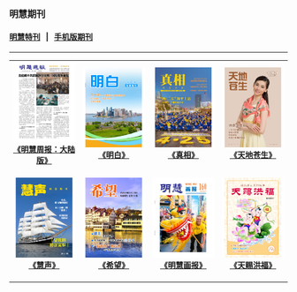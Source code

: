 ### 明慧期刊

#### [明慧特刊](pages/special.md) &nbsp;&nbsp;|&nbsp;&nbsp; [手机版期刊](pages/mobile.md)
---

|||||
|:---:|:---:|:---:|:---:|
|[<img width="200px" src="indexes/covers/zhongguo.png" ><br/><b>《明慧周报：大陆版》</b><br/><br/>](indexes/zhongguo.md)|[<img width="200px" src="indexes/covers/mingbai.png" ><br/><b>《明白》</b><br/><br/>](indexes/mingbai.md)|[<img width="200px" src="indexes/covers/zhenxiang.png" ><br/><b>《真相》</b><br/><br/>](indexes/zhenxiang.md)|[<img width="200px" src="indexes/covers/cangsheng.png" ><br/><b>《天地苍生》</b><br/><br/>](indexes/cangsheng.md)|
|[<img width="200px" src="indexes/covers/huisheng.png" ><br/><b>《慧声》</b><br/><br/>](indexes/huisheng.md)|[<img width="200px" src="indexes/covers/xiwang.png" ><br/><b>《希望》</b><br/><br/>](indexes/xiwang.md)|[<img width="200px" src="indexes/covers/huabao.png" ><br/><b>《明慧画报》</b><br/><br/>](indexes/huabao.md)|[<img width="200px" src="indexes/covers/hongfu.png" ><br/><b>《天赐洪福》</b><br/><br/>](indexes/hongfu.md)|


